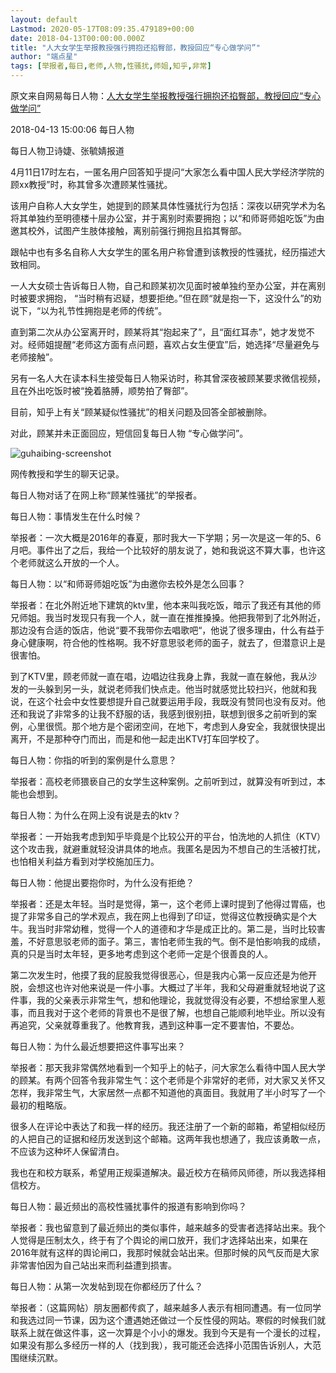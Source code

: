```yaml
---
layout: default
Lastmod: 2020-05-17T08:09:35.479189+00:00
date: 2018-04-13T00:00:00.000Z
title: "人大女学生举报教授强行拥抱还掐臀部，教授回应“专心做学问”"
author: "端点星"
tags: [举报者,每日,老师,人物,性骚扰,师姐,知乎,非常]
---
```


原文来自网易每日人物：[人大女学生举报教授强行拥抱还掐臀部，教授回应“专心做学问”](http://3g.163.com/all/article/DF9H80RK05148UNS.html)

2018-04-13 15:00:06 每日人物

每日人物卫诗婕、张毓婧报道

4月11日17时左右，一匿名用户回答知乎提问“大家怎么看中国人民大学经济学院的顾xx教授”时，称其曾多次遭顾某性骚扰。

该用户自称人大女学生，她提到的顾某具体性骚扰行为包括：深夜以研究学术为名将其单独约至明德楼十层办公室，并于离别时索要拥抱；以“和师哥师姐吃饭”为由邀其校外，试图产生肢体接触，离别前强行拥抱且掐其臀部。

跟帖中也有多名自称人大女学生的匿名用户称曾遭到该教授的性骚扰，经历描述大致相同。

一人大女硕士告诉每日人物，自己和顾某初次见面时被单独约至办公室，并在离别时被要求拥抱， “当时稍有迟疑，想要拒绝。”但在顾“就是抱一下，这没什么”的劝说下，“以为礼节性拥抱是老师的传统”。

直到第二次从办公室离开时，顾某将其“抱起来了”，且“面红耳赤”，她才发觉不对。经师姐提醒“老师这方面有点问题，喜欢占女生便宜”后，她选择“尽量避免与老师接触”。

另有一名人大在读本科生接受每日人物采访时，称其曾深夜被顾某要求微信视频，且在外出吃饭时被“挽着胳膊，顺势拍了臀部”。

目前，知乎上有关“顾某疑似性骚扰”的相关问题及回答全部被删除。

对此，顾某并未正面回应，短信回复每日人物 “专心做学问”。

![guhaibing-screenshot](https://images.weserv.nl/?url=https%3A//i.imgur.com/EZr9tFP.jpg)

网传教授和学生的聊天记录。

每日人物对话了在网上称“顾某性骚扰”的举报者。

每日人物：事情发生在什么时候？

举报者：一次大概是2016年的春夏，那时我大一下学期；另一次是这一年的5、6月吧。事件出了之后，我给一个比较好的朋友说了，她和我说这不算大事，也许这个老师就这么开放的一个人。

每日人物：以“和师哥师姐吃饭”为由邀你去校外是怎么回事？

举报者：在北外附近地下建筑的ktv里，他本来叫我吃饭，暗示了我还有其他的师兄师姐。我当时发现只有我一个人，就一直在推推搡搡。他把我带到了北外附近，那边没有合适的饭店，他说“要不我带你去唱歌吧“，他说了很多理由，什么有益于身心健康啊，符合他的性格啊。我不好意思驳老师的面子，就去了，但潜意识上是很害怕。

到了KTV里，顾老师就一直在唱，边唱边往我身上靠，我就一直在躲他，我从沙发的一头躲到另一头，就说老师我们快点走。他当时就感觉比较扫兴，他就和我说，在这个社会中女性要想提升自己就要运用手段，我既没有赞同也没有反对。他还和我说了非常多的让我不舒服的话，我感到很别扭，联想到很多之前听到的案例，心里很慌。那个地方是个密闭空间，在地下，考虑到人身安全，我就很快提出离开，不是那种夺门而出，而是和他一起走出KTV打车回学校了。

每日人物：你指的听到的案例是什么意思？

举报者：高校老师猥亵自己的女学生这种案例。之前听到过，就算没有听到过，本能也会想到。

每日人物：为什么在网上没有说是去的ktv？

举报者：一开始我考虑到知乎毕竟是个比较公开的平台，怕洗地的人抓住（KTV）这个攻击我，就避重就轻没讲具体的地点。我匿名是因为不想自己的生活被打扰，也怕相关利益方看到对学校施加压力。

每日人物：他提出要抱你时，为什么没有拒绝？

举报者：还是太年轻。当时是觉得，第一，这个老师上课时提到了他得过胃癌，也提了非常多自己的学术观点，我在网上也得到了印证，觉得这位教授确实是个大牛。我当时非常幼稚，觉得一个人的道德和才华是成正比的。第二是，当时比较害羞，不好意思驳老师的面子。第三，害怕老师生我的气。倒不是怕影响我的成绩，真的只是当时太年轻，更多地考虑到这个老师一定是个很善良的人。

第二次发生时，他摸了我的屁股我觉得很恶心，但是我内心第一反应还是为他开脱，会想这也许对他来说是一件小事。大概过了半年，我和父母避重就轻地说了这件事，我的父亲表示非常生气，想和他理论，我就觉得没有必要，不想给家里人惹事，而且我对于这个老师的背景也不是很了解，也想自己能顺利地毕业。所以没有再追究，父亲就尊重我了。他教育我，遇到这种事一定不要害怕，不要怂。

每日人物：为什么最近想要把这件事写出来？

举报者：那天我非常偶然地看到一个知乎上的帖子，问大家怎么看待中国人民大学的顾某。有两个回答令我非常生气：这个老师是个非常好的老师，对大家又关怀又怎样，我非常生气，大家居然一点都不知道他的真面目。我就用了半小时写了一个最初的粗略版。

很多人在评论中表达了和我一样的经历。我还注册了一个新的邮箱，希望相似经历的人把自己的证据和经历发送到这个邮箱。这两年我也想通了，我应该勇敢一点，不应该为这种坏人保留清白。

我也在和校方联系，希望用正规渠道解决。最近校方在稿师风师德，所以我选择相信校方。

每日人物：最近频出的高校性骚扰事件的报道有影响到你吗？

举报者：我也留意到了最近频出的类似事件，越来越多的受害者选择站出来。我个人觉得是压制太久，终于有了个舆论的闸口放开，我们才选择站出来，如果在2016年就有这样的舆论闸口，我那时候就会站出来。但那时候的风气反而是大家非常害怕因为自己站出来而利益遭到损害。

每日人物：从第一次发帖到现在你都经历了什么？

举报者：（这篇网帖）朋友圈都传疯了，越来越多人表示有相同遭遇。有一位同学和我选过同一节课，因为这个遭遇她还做过一个反性侵的网站。寒假的时候我们就联系上就在做这件事，这一次算是个小小的爆发。我到今天是有一个漫长的过程，如果没有那么多经历一样的人（找到我），我可能还会选择小范围告诉别人，大范围继续沉默。

